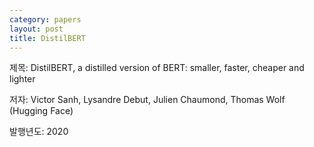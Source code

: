 ```yaml
---
category: papers
layout: post
title: DistilBERT
---
```


제목: DistilBERT, a distilled version of BERT: smaller, faster, cheaper and lighter

저자: Victor Sanh, Lysandre Debut, Julien Chaumond, Thomas Wolf<br>
    (Hugging Face)

발행년도: 2020
